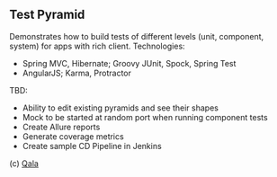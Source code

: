 Test Pyramid
----

Demonstrates how to build tests of different levels (unit, component, system) for apps with rich client. Technologies:
 
- Spring MVC, Hibernate; Groovy JUnit, Spock, Spring Test
- AngularJS; Karma, Protractor

TBD:

- Ability to edit existing pyramids and see their shapes
- Mock to be started at random port when running component tests
- Create Allure reports
- Generate coverage metrics
- Create sample CD Pipeline in Jenkins

(c) [Qala](http://qala.io)